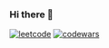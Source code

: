 ### Hi there 👋
[![leetcode](https://leetcode.card.workers.dev/revolmax?theme=dark&amp;font=source_code_pro&amp;extension=null)](https://www.leetcode.com/revolmax)
[![codewars](https://www.codewars.com/users/revolmax/badges/large)](https://www.codewars.com/users/revolmax)   

<!--
**revolmax/revolmax** is a ✨ _special_ ✨ repository because its `README.md` (this file) appears on your GitHub profile.

Here are some ideas to get you started:

- 🔭 I’m currently working on ...
- 🌱 I’m currently learning ...
- 👯 I’m looking to collaborate on ...
- 🤔 I’m looking for help with ...
- 💬 Ask me about ...
- 📫 How to reach me: ...
- 😄 Pronouns: ...
- ⚡ Fun fact: ...
-->
